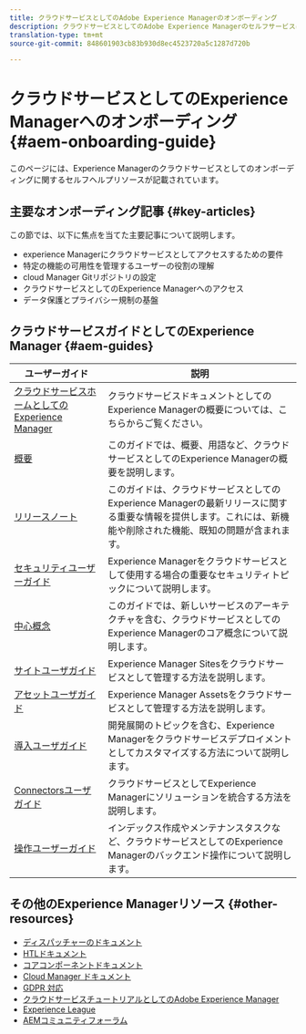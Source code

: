 ```yaml
---
title: クラウドサービスとしてのAdobe Experience Managerのオンボーディング
description: クラウドサービスとしてのAdobe Experience Managerのセルフサービスに関するリソースとドキュメントのリンク
translation-type: tm+mt
source-git-commit: 848601903cb83b930d8ec4523720a5c1287d720b

---
```



# クラウドサービスとしてのExperience Managerへのオンボーディング {#aem-onboarding-guide}

このページには、Experience Managerのクラウドサービスとしてのオンボーディングに関するセルフヘルプリソースが記載されています。

## 主要なオンボーディング記事 {#key-articles}

この節では、以下に焦点を当てた主要記事について説明します。

* experience Managerにクラウドサービスとしてアクセスするための要件
* 特定の機能の可用性を管理するユーザーの役割の理解
* cloud Manager Gitリポジトリの設定
* クラウドサービスとしてのExperience Managerへのアクセス
* データ保護とプライバシー規制の基盤

## クラウドサービスガイドとしてのExperience Manager {#aem-guides}

| ユーザーガイド | 説明 |
|---|---|
| [クラウドサービスホームとしてのExperience Manager](/help/landing/home.md) | クラウドサービスドキュメントとしてのExperience Managerの概要については、こちらからご覧ください。 |
| [概要](/help/overview/home.md) | このガイドでは、概要、用語など、クラウドサービスとしてのExperience Managerの概要を説明します。 |
| [リリースノート](/help/release-notes/home.md) | このガイドは、クラウドサービスとしてのExperience Managerの最新リリースに関する重要な情報を提供します。これには、新機能や削除された機能、既知の問題が含まれます。 |
| [セキュリティユーザーガイド](/help/security/home.md) | Experience Managerをクラウドサービスとして使用する場合の重要なセキュリティトピックについて説明します。 |
| [中心概念](/help/core-concepts/home.md) | このガイドでは、新しいサービスのアーキテクチャを含む、クラウドサービスとしてのExperience Managerのコア概念について説明します。 |
| [サイトユーザガイド](/help/sites-cloud/home.md) | Experience Manager Sitesをクラウドサービスとして管理する方法を説明します。 |
| [アセットユーザガイド](/help/assets/home.md) | Experience Manager Assetsをクラウドサービスとして管理する方法を説明します。 |
| [導入ユーザガイド](/help/implementing/home.md) | 開発展開のトピックを含む、Experience Managerをクラウドサービスデプロイメントとしてカスタマイズする方法について説明します。 |
| [Connectorsユーザガイド](/help/connectors/home.md) | クラウドサービスとしてExperience Managerにソリューションを統合する方法を説明します。 |
| [操作ユーザーガイド](/help/operations/home.md) | インデックス作成やメンテナンスタスクなど、クラウドサービスとしてのExperience Managerのバックエンド操作について説明します。 |

## その他のExperience Managerリソース {#other-resources}

* [ディスパッチャーのドキュメント](/help/implementing/dispatcher/overview.md)
* [HTLドキュメント](https://docs.adobe.com/content/help/en/experience-manager-htl/using/overview.html)
* [コアコンポーネントドキュメント](https://docs.adobe.com/content/help/en/experience-manager-core-components/using/introduction.html)
* [Cloud Manager ドキュメント](https://docs.adobe.com/content/help/en/experience-manager-cloud-manager/using/introduction-to-cloud-manager.html)
* [GDPR 対応](/help/onboarding/data-privacy-and-protection-readiness/aem-readiness.md)
* [クラウドサービスチュートリアルとしてのAdobe Experience Manager](https://docs.adobe.com/content/help/en/experience-manager-learn/cloud-service/overview.html)
* [Experience League](https://guided.adobe.com/?promoid=K42KVXHD&mv=other#solutions/experience-manager)
* [AEMコミュニティフォーラム](https://forums.adobe.com/community/experience-cloud/marketing-cloud/experience-manager)